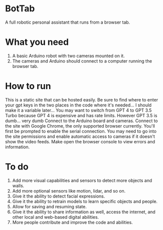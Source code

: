 # BotTab
A full robotic personal assistant that runs from a browser tab.

# What you need
1. A basic Arduino robot with two cameras mounted on it.
2. The cameras and Arduino should connect to a computer running the browser tab.

# How to run
This is a static site that can be hosted easily. 
Be sure to find where to enter your gpt keys in the two places in the code where it's needed... I should make it a variable later...
You may want to switch from GPT 4 to GPT 3.5 Turbo because GPT 4 is expensive and has rate limits. However GPT 3.5 is dumb... very dumb
Connect to the Arduino board and cameras.
Connect to the site with Google Chrome, the only supported browser currently.
You'll first be prompted to enable the serial connection.
You may need to go into the site permissions and enable automatic access to cameras if it doesn't show the video feeds.
Make open the browser console to view errors and information.

# To do
1. Add more visual capabilities and sensors to detect more objects and walls.
2. Add more optional sensors like motion, lidar, and so on.
3. Give it the ability to detect facial expressions.
4. Give it the ability to retrain models to learn specific objects and people.
5. Allow for saving and resuming state.
6. Give it the ability to share information as well, access the internet, and other local and web-based digital abilities.
7. More people contribute and improve the code and abilities.
